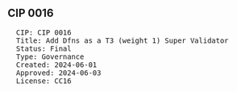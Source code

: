## CIP 0016

<pre>
  CIP: CIP 0016
  Title: Add Dfns as a T3 (weight 1) Super Validator
  Status: Final
  Type: Governance
  Created: 2024-06-01
  Approved: 2024-06-03
  License: CC16
</pre>

